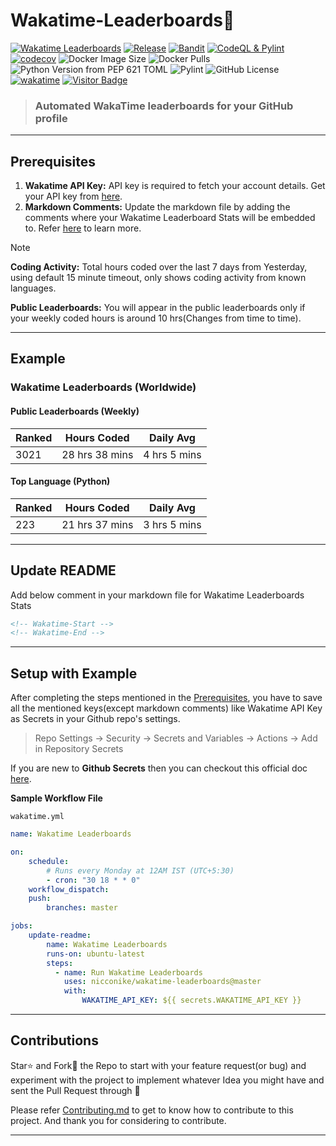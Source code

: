 # Wakatime-Leaderboards📶
[![Wakatime Leaderboards](https://github.com/Nicconike/Wakatime-Leaderboards/actions/workflows/wakatime.yml/badge.svg)](https://github.com/Nicconike/Wakatime-Leaderboards/actions/workflows/wakatime.yml)
[![Release](https://github.com/Nicconike/Wakatime-Leaderboards/actions/workflows/release.yml/badge.svg)](https://github.com/Nicconike/Wakatime-Leaderboards/actions/workflows/release.yml)
[![Bandit](https://github.com/Nicconike/Wakatime-Leaderboards/actions/workflows/bandit.yml/badge.svg)](https://github.com/Nicconike/Wakatime-Leaderboards/actions/workflows/bandit.yml)
[![CodeQL & Pylint](https://github.com/Nicconike/Wakatime-Leaderboards/actions/workflows/codeql.yml/badge.svg)](https://github.com/Nicconike/Wakatime-Leaderboards/actions/workflows/codeql.yml)
[![codecov](https://codecov.io/gh/Nicconike/Wakatime-Leaderboards/graph/badge.svg?token=CX701AOW5Y)](https://codecov.io/gh/Nicconike/Wakatime-Leaderboards)
![Docker Image Size](https://img.shields.io/docker/image-size/nicconike/wakatime-leaderboards?logo=docker&label=Docker%20Image)
![Docker Pulls](https://img.shields.io/docker/pulls/nicconike/wakatime-leaderboards?logo=docker&label=Docker%20Pulls)
![Python Version from PEP 621 TOML](https://img.shields.io/python/required-version-toml?tomlFilePath=https%3A%2F%2Fgithub.com%2FNicconike%2FWakatime-Leaderboards%2Fblob%2Fmaster%2Fpyproject.toml%3Fraw%3Dtrue)
![Pylint](https://img.shields.io/badge/Pylint-10.00-brightgreen?logo=python)
![GitHub License](https://img.shields.io/github/license/nicconike/Wakatime-Leaderboards)
[![wakatime](https://wakatime.com/badge/user/018e538b-3f55-4e8e-95fa-6c3225418eed/project/0caf06ca-663f-49f6-a95a-6282a945d92b.svg)](https://wakatime.com/badge/user/018e538b-3f55-4e8e-95fa-6c3225418eed/project/0caf06ca-663f-49f6-a95a-6282a945d92b)
[![Visitor Badge](https://badges.pufler.dev/visits/nicconike/Wakatime-Leaderboards)](https://badges.pufler.dev)

> ### Automated WakaTime leaderboards for your GitHub profile

***
## Prerequisites
1. **Wakatime API Key:** API key is required to fetch your account details. Get your API key from [here](https://wakatime.com/api-key).
2. **Markdown Comments:** Update the markdown file by adding the comments where your Wakatime Leaderboard Stats will be embedded to. Refer [here](#Update-Readme) to learn more.

> [!NOTE]
> **Coding Activity:** Total hours coded over the last 7 days from Yesterday, using default 15 minute timeout, only shows coding activity from known languages.
>
> **Public Leaderboards:** You will appear in the public leaderboards only if your weekly coded hours is around 10 hrs(Changes from time to time).

***
## Example
<!-- Wakatime-Start -->
### Wakatime Leaderboards (Worldwide)

#### Public Leaderboards (Weekly)

| Ranked | Hours Coded | Daily Avg |
| ------ | ----------- | --------- |
| 3021 | 28 hrs 38 mins | 4 hrs 5 mins |

#### Top Language (Python)

| Ranked | Hours Coded | Daily Avg |
| ------ | ----------- | --------- |
| 223 | 21 hrs 37 mins | 3 hrs 5 mins |


<!-- Wakatime-End -->
***
## Update README
Add below comment in your markdown file for Wakatime Leaderboards Stats
```md
<!-- Wakatime-Start -->
<!-- Wakatime-End -->
```
***
## Setup with Example
After completing the steps mentioned in the [Prerequisites](#Prerequisites), you have to save all the mentioned keys(except markdown comments) like Wakatime API Key as Secrets in your Github repo's settings.

> Repo Settings -> Security -> Secrets and Variables -> Actions -> Add in Repository Secrets

If you are new to **Github Secrets** then you can checkout this official doc [here](https://docs.github.com/en/actions/security-guides/using-secrets-in-github-actions).

**Sample Workflow File**

`wakatime.yml`

```yaml
name: Wakatime Leaderboards

on:
    schedule:
        # Runs every Monday at 12AM IST (UTC+5:30)
        - cron: "30 18 * * 0"
    workflow_dispatch:
    push:
        branches: master

jobs:
    update-readme:
        name: Wakatime Leaderboards
        runs-on: ubuntu-latest
        steps:
          - name: Run Wakatime Leaderboards
            uses: nicconike/wakatime-leaderboards@master
            with:
                WAKATIME_API_KEY: ${{ secrets.WAKATIME_API_KEY }}
```
***
## Contributions

Star⭐ and Fork🍴 the Repo to start with your feature request(or bug) and experiment with the project to implement whatever Idea you might have and sent the Pull Request through 🤙

Please refer [Contributing.md](https://github.com/Nicconike/Wakatime-Leaderboards/blob/master/.github/CONTRIBUTING.md) to get to know how to contribute to this project.
And thank you for considering to contribute.
***
